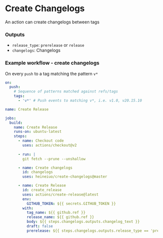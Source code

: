 # Create Changelogs

An action can create changelogs between tags



### Outputs

- `release_type`: `prerelease` or `release`
- `changelogs`: Changelogs

### Example workflow - create changelogs
On every `push` to a tag matching the pattern `v*`

```yaml
on:
  push:
    # Sequence of patterns matched against refs/tags
    tags:
      - 'v*' # Push events to matching v*, i.e. v1.0, v20.15.10

name: Create Release

jobs:
  build:
    name: Create Release
    runs-on: ubuntu-latest
    steps:
      - name: Checkout code
        uses: actions/checkout@v2
      
      - run: |
        git fetch --prune --unshallow

      - name: Create changelogs
        id: changelogs
        uses: heineiuo/create-changelogs@master

      - name: Create Release
        id: create_release
        uses: actions/create-release@latest
        env:
          GITHUB_TOKEN: ${{ secrets.GITHUB_TOKEN }}
        with:
          tag_name: ${{ github.ref }}
          release_name: ${{ github.ref }}
          body: ${{ steps.changelogs.outputs.changelog_text }}
          draft: false
          prerelease: ${{ steps.changelogs.outputs.release_type == 'prerelease' }}


```